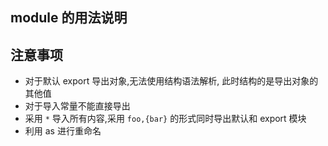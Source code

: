 ## module 的用法说明

## 注意事项
* 对于默认 export 导出对象,无法使用结构语法解析,
此时结构的是导出对象的其他值
* 对于导入常量不能直接导出
* 采用 `*` 导入所有内容,采用 `foo,{bar}` 的形式同时导出默认和 export 模块
* 利用 as 进行重命名
